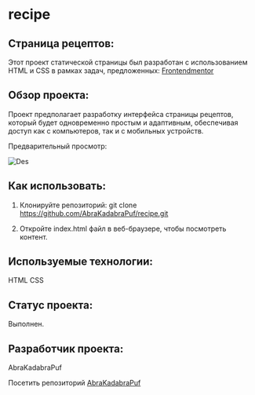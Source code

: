 # recipe
## Страница рецептов:

Этот проект статической страницы был разработан с использованием HTML и CSS в рамках задач, предложенных: [Frontendmentor](https://www.frontendmentor.io/challenges/recipe-page-KiTsR8QQKm/hub)

## Обзор проекта:
Проект предполагает разработку интерфейса страницы рецептов, который будет одновременно простым и адаптивным, обеспечивая доступ как с компьютеров, так и с мобильных устройств.

Предварительный просмотр:

![Des](<Снимок экрана от 2024-07-04 13-50-49.png>)

## Как использовать:

1. Клонируйте репозиторий:
git clone https://github.com/AbraKadabraPuf/recipe.git

2. Откройте index.html файл в веб-браузере, чтобы посмотреть контент.

## Используемые технологии:

HTML 
CSS

## Статус проекта:
Выполнен.

## Разработчик проекта:

AbraKadabraPuf

Посетить репозиторий [AbraKadabraPuf](https://github.com/AbraKadabraPuf)

